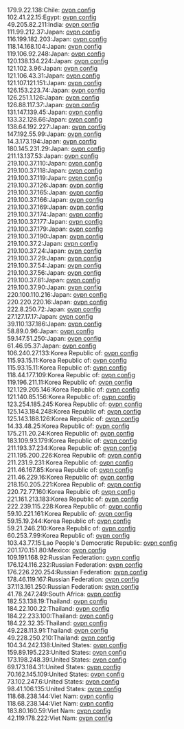 179.9.22.138:Chile: [ovpn config](vpn/179_9_22_138.ovpn)  
102.41.22.15:Egypt: [ovpn config](vpn/102_41_22_15.ovpn)  
49.205.82.211:India: [ovpn config](vpn/49_205_82_211.ovpn)  
111.99.212.37:Japan: [ovpn config](vpn/111_99_212_37.ovpn)  
116.199.182.203:Japan: [ovpn config](vpn/116_199_182_203.ovpn)  
118.14.168.104:Japan: [ovpn config](vpn/118_14_168_104.ovpn)  
119.106.92.248:Japan: [ovpn config](vpn/119_106_92_248.ovpn)  
120.138.134.224:Japan: [ovpn config](vpn/120_138_134_224.ovpn)  
121.102.3.96:Japan: [ovpn config](vpn/121_102_3_96.ovpn)  
121.106.43.31:Japan: [ovpn config](vpn/121_106_43_31.ovpn)  
121.107.121.151:Japan: [ovpn config](vpn/121_107_121_151.ovpn)  
126.153.223.74:Japan: [ovpn config](vpn/126_153_223_74.ovpn)  
126.251.1.126:Japan: [ovpn config](vpn/126_251_1_126.ovpn)  
126.88.117.37:Japan: [ovpn config](vpn/126_88_117_37.ovpn)  
131.147.139.45:Japan: [ovpn config](vpn/131_147_139_45.ovpn)  
133.32.128.66:Japan: [ovpn config](vpn/133_32_128_66.ovpn)  
138.64.192.227:Japan: [ovpn config](vpn/138_64_192_227.ovpn)  
147.192.55.99:Japan: [ovpn config](vpn/147_192_55_99.ovpn)  
14.3.173.194:Japan: [ovpn config](vpn/14_3_173_194.ovpn)  
180.145.231.29:Japan: [ovpn config](vpn/180_145_231_29.ovpn)  
211.13.137.53:Japan: [ovpn config](vpn/211_13_137_53.ovpn)  
219.100.37.110:Japan: [ovpn config](vpn/219_100_37_110.ovpn)  
219.100.37.118:Japan: [ovpn config](vpn/219_100_37_118.ovpn)  
219.100.37.119:Japan: [ovpn config](vpn/219_100_37_119.ovpn)  
219.100.37.126:Japan: [ovpn config](vpn/219_100_37_126.ovpn)  
219.100.37.165:Japan: [ovpn config](vpn/219_100_37_165.ovpn)  
219.100.37.166:Japan: [ovpn config](vpn/219_100_37_166.ovpn)  
219.100.37.169:Japan: [ovpn config](vpn/219_100_37_169.ovpn)  
219.100.37.174:Japan: [ovpn config](vpn/219_100_37_174.ovpn)  
219.100.37.177:Japan: [ovpn config](vpn/219_100_37_177.ovpn)  
219.100.37.179:Japan: [ovpn config](vpn/219_100_37_179.ovpn)  
219.100.37.190:Japan: [ovpn config](vpn/219_100_37_190.ovpn)  
219.100.37.2:Japan: [ovpn config](vpn/219_100_37_2.ovpn)  
219.100.37.24:Japan: [ovpn config](vpn/219_100_37_24.ovpn)  
219.100.37.29:Japan: [ovpn config](vpn/219_100_37_29.ovpn)  
219.100.37.54:Japan: [ovpn config](vpn/219_100_37_54.ovpn)  
219.100.37.56:Japan: [ovpn config](vpn/219_100_37_56.ovpn)  
219.100.37.81:Japan: [ovpn config](vpn/219_100_37_81.ovpn)  
219.100.37.90:Japan: [ovpn config](vpn/219_100_37_90.ovpn)  
220.100.110.216:Japan: [ovpn config](vpn/220_100_110_216.ovpn)  
220.220.220.16:Japan: [ovpn config](vpn/220_220_220_16.ovpn)  
222.8.250.72:Japan: [ovpn config](vpn/222_8_250_72.ovpn)  
27.127.17.17:Japan: [ovpn config](vpn/27_127_17_17.ovpn)  
39.110.137.186:Japan: [ovpn config](vpn/39_110_137_186.ovpn)  
58.89.0.96:Japan: [ovpn config](vpn/58_89_0_96.ovpn)  
59.147.51.250:Japan: [ovpn config](vpn/59_147_51_250.ovpn)  
61.46.95.37:Japan: [ovpn config](vpn/61_46_95_37.ovpn)  
106.240.27.133:Korea Republic of: [ovpn config](vpn/106_240_27_133.ovpn)  
115.93.15.11:Korea Republic of: [ovpn config](vpn/115_93_15_11.ovpn)  
115.93.15.11:Korea Republic of: [ovpn config](vpn/115_93_15_11.ovpn)  
118.44.177.109:Korea Republic of: [ovpn config](vpn/118_44_177_109.ovpn)  
119.196.211.11:Korea Republic of: [ovpn config](vpn/119_196_211_11.ovpn)  
121.129.205.146:Korea Republic of: [ovpn config](vpn/121_129_205_146.ovpn)  
121.140.85.156:Korea Republic of: [ovpn config](vpn/121_140_85_156.ovpn)  
123.254.185.245:Korea Republic of: [ovpn config](vpn/123_254_185_245.ovpn)  
125.143.184.248:Korea Republic of: [ovpn config](vpn/125_143_184_248.ovpn)  
125.143.188.126:Korea Republic of: [ovpn config](vpn/125_143_188_126.ovpn)  
14.33.48.25:Korea Republic of: [ovpn config](vpn/14_33_48_25.ovpn)  
175.211.20.24:Korea Republic of: [ovpn config](vpn/175_211_20_24.ovpn)  
183.109.93.179:Korea Republic of: [ovpn config](vpn/183_109_93_179.ovpn)  
211.193.37.234:Korea Republic of: [ovpn config](vpn/211_193_37_234.ovpn)  
211.195.200.226:Korea Republic of: [ovpn config](vpn/211_195_200_226.ovpn)  
211.231.9.231:Korea Republic of: [ovpn config](vpn/211_231_9_231.ovpn)  
211.46.167.85:Korea Republic of: [ovpn config](vpn/211_46_167_85.ovpn)  
211.46.229.16:Korea Republic of: [ovpn config](vpn/211_46_229_16.ovpn)  
218.150.205.221:Korea Republic of: [ovpn config](vpn/218_150_205_221.ovpn)  
220.72.77.160:Korea Republic of: [ovpn config](vpn/220_72_77_160.ovpn)  
221.161.213.183:Korea Republic of: [ovpn config](vpn/221_161_213_183.ovpn)  
222.239.115.228:Korea Republic of: [ovpn config](vpn/222_239_115_228.ovpn)  
59.10.221.161:Korea Republic of: [ovpn config](vpn/59_10_221_161.ovpn)  
59.15.19.244:Korea Republic of: [ovpn config](vpn/59_15_19_244.ovpn)  
59.21.246.210:Korea Republic of: [ovpn config](vpn/59_21_246_210.ovpn)  
60.253.7.99:Korea Republic of: [ovpn config](vpn/60_253_7_99.ovpn)  
103.43.77.15:Lao People's Democratic Republic: [ovpn config](vpn/103_43_77_15.ovpn)  
201.170.151.80:Mexico: [ovpn config](vpn/201_170_151_80.ovpn)  
109.191.168.92:Russian Federation: [ovpn config](vpn/109_191_168_92.ovpn)  
176.124.116.232:Russian Federation: [ovpn config](vpn/176_124_116_232.ovpn)  
176.226.220.254:Russian Federation: [ovpn config](vpn/176_226_220_254.ovpn)  
178.46.119.167:Russian Federation: [ovpn config](vpn/178_46_119_167.ovpn)  
37.113.161.250:Russian Federation: [ovpn config](vpn/37_113_161_250.ovpn)  
41.78.247.249:South Africa: [ovpn config](vpn/41_78_247_249.ovpn)  
182.53.138.19:Thailand: [ovpn config](vpn/182_53_138_19.ovpn)  
184.22.100.22:Thailand: [ovpn config](vpn/184_22_100_22.ovpn)  
184.22.233.100:Thailand: [ovpn config](vpn/184_22_233_100.ovpn)  
184.22.32.35:Thailand: [ovpn config](vpn/184_22_32_35.ovpn)  
49.228.113.91:Thailand: [ovpn config](vpn/49_228_113_91.ovpn)  
49.228.250.210:Thailand: [ovpn config](vpn/49_228_250_210.ovpn)  
104.34.242.138:United States: [ovpn config](vpn/104_34_242_138.ovpn)  
159.89.195.223:United States: [ovpn config](vpn/159_89_195_223.ovpn)  
173.198.248.39:United States: [ovpn config](vpn/173_198_248_39.ovpn)  
69.173.184.31:United States: [ovpn config](vpn/69_173_184_31.ovpn)  
70.162.145.109:United States: [ovpn config](vpn/70_162_145_109.ovpn)  
73.102.247.6:United States: [ovpn config](vpn/73_102_247_6.ovpn)  
98.41.106.135:United States: [ovpn config](vpn/98_41_106_135.ovpn)  
118.68.238.144:Viet Nam: [ovpn config](vpn/118_68_238_144.ovpn)  
118.68.238.144:Viet Nam: [ovpn config](vpn/118_68_238_144.ovpn)  
183.80.160.59:Viet Nam: [ovpn config](vpn/183_80_160_59.ovpn)  
42.119.178.222:Viet Nam: [ovpn config](vpn/42_119_178_222.ovpn)  
